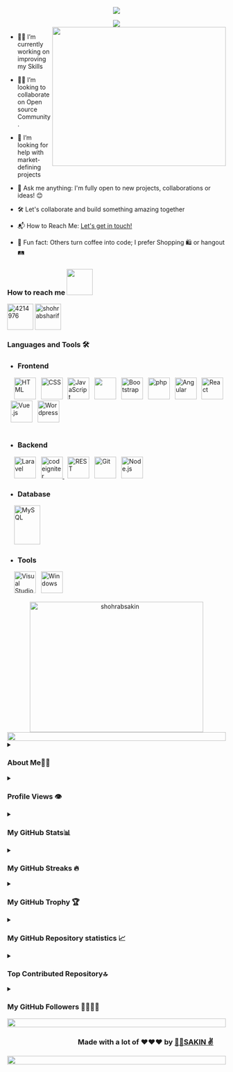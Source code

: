 <!-- GitHub Profile Banner README Generator  -->

<p align="center"><img src="https://git-profile-readme-banner.vercel.app/api/python?username=ShohrabSakin&txt=💁‍♂️A%20Passionate🌍Web%20Developer💻from%20Bangladesh&bg=white&fill=black"></p>

<!-- A  gif  text -->

<div align="center">
  <a href="https://github.com/blckclov3r"><img src="https://readme-typing-svg.herokuapp.com/?lines=💁‍♂️A%20Passionate✌️;🌍Web%20Developer🖥️;from%20Bangladesh&font=Pacifico&center=true&width=670&height=100&color=006699&vCenter=true&size=50%42"></a>
  
</div>


<!-- A boy with PC picture  -->

<img align="right" src="https://github.com/abhisheknaiidu/abhisheknaiidu/blob/master/code.gif?raw=true" width="400" height="320" />


- 👨‍💻 I’m currently working on improving my Skills 

- 💁‍♂️ I’m looking to collaborate on Open source Community.

- 🤝 I’m looking for help with market-defining projects

- 💬 Ask me anything: I'm fully open to new projects, collaborations or ideas! 😊

- 🛠️ Let's collaborate and build something amazing together
  
- 📬 How to Reach Me: [Let's get in touch!](https://www.linkedin.com/in/shohrabsharif/)

- 🎉 Fun fact: Others turn coffee into code; I prefer Shopping 🛍️ or hangout 🛤️


<h3 align="left">
  
  How to reach me  <img src="https://media.giphy.com/media/LnQjpWaON8nhr21vNW/giphy.gif" width="60">
  
</h3>

<p>

  <a href="mailto:amicablesakin@gmail.com" target="blank"><img align="center" src="https://www.freepnglogos.com/uploads/logo-gmail-png/logo-gmail-png-file-gmail-icon-svg-wikimedia-commons-0.png" alt="4214976" height="60" width="60" /></a> 
   <a href="https://www.linkedin.com/in/shohrabsharif/" target="blank"><img align="center" src="https://img.icons8.com/fluent/48/000000/linkedin.png" alt="shohrabsharif" height="60" width="60" /></a>
  
</p>

<h3 align="left"> Languages and Tools 🛠️ </h3>

- <h3>Frontend</h3> 
<div align="left"> &nbsp;&nbsp;&nbsp;
 <img width="50" src="https://user-images.githubusercontent.com/25181517/192158954-f88b5814-d510-4564-b285-dff7d6400dad.png" alt="HTML" title="HTML"/>   &nbsp;
	<img width="50" src="https://user-images.githubusercontent.com/25181517/183898674-75a4a1b1-f960-4ea9-abcb-637170a00a75.png" alt="CSS" title="CSS"/>  &nbsp;
	<img width="50" src="https://user-images.githubusercontent.com/25181517/117447155-6a868a00-af3d-11eb-9cfe-245df15c9f3f.png" alt="JavaScript" title="JavaScript"/>    &nbsp;
	<img width="50" src="https://skillicons.dev/icons?i=jquery" />    &nbsp;
	<img width="50" src="https://user-images.githubusercontent.com/25181517/183898054-b3d693d4-dafb-4808-a509-bab54cf5de34.png" alt="Bootstrap" title="Bootstrap"/>    &nbsp;
	<img width="50" src="https://user-images.githubusercontent.com/25181517/183570228-6a040b9f-3ddf-47a2-a201-743121dac664.png" alt="php" title="php"/>   &nbsp;
	<img width="50" src="https://user-images.githubusercontent.com/25181517/183890595-779a7e64-3f43-4634-bad2-eceef4e80268.png" alt="Angular" title="Angular"/>  &nbsp;
	<img width="50" src="https://user-images.githubusercontent.com/25181517/183897015-94a058a6-b86e-4e42-a37f-bf92061753e5.png" alt="React" title="React"/>  &nbsp;  
	<img width="50" src="https://user-images.githubusercontent.com/25181517/117448124-a2da9800-af3e-11eb-85d2-bd1b69b65603.png" alt="Vue.js" title="Vue.js"/>  &nbsp;
	<img width="50" src="https://user-images.githubusercontent.com/25181517/192158957-b1256181-356c-46a3-beb9-487af08a6266.png" alt="Wordpress" title="Wordpress"/>  &nbsp;
</div>  <br/>

- <h3>Backend</h3> 
<div align="left"> &nbsp;&nbsp;&nbsp;
  <img width="50" src="https://github.com/marwin1991/profile-technology-icons/assets/25181517/afcf1c98-544e-41fb-bf44-edba5e62809a" alt="Laravel" title="Laravel"/>  &nbsp;
  <a href="https://codeigniter.com"  rel="noreferrer"> <img src="https://cdn.worldvectorlogo.com/logos/codeigniter.svg" alt="codeigniter" width="50" height="50"/> </a>  &nbsp;
	<img width="50" src="https://user-images.githubusercontent.com/25181517/192107858-fe19f043-c502-4009-8c47-476fc89718ad.png" alt="REST" title="REST"/>  &nbsp;
	<img width="50" src="https://user-images.githubusercontent.com/25181517/192108372-f71d70ac-7ae6-4c0d-8395-51d8870c2ef0.png" alt="Git" title="Git"/>  &nbsp;
	<img width="50" src="https://user-images.githubusercontent.com/25181517/183568594-85e280a7-0d7e-4d1a-9028-c8c2209e073c.png" alt="Node.js" title="Node.js"/> 
</div> 

- <h3>Database</h3> 
<div align="left"> &nbsp;&nbsp;&nbsp;
 	<img width="60" height="90" src="https://user-images.githubusercontent.com/25181517/183896128-ec99105a-ec1a-4d85-b08b-1aa1620b2046.png" alt="MySQL" title="MySQL"/>
</div> 

- <h3>Tools</h3> 
<div align="left"> &nbsp;&nbsp;&nbsp;
  <img width="50" src="https://user-images.githubusercontent.com/25181517/192108891-d86b6220-e232-423a-bf5f-90903e6887c3.png" alt="Visual Studio Code" title="Visual Studio Code"/> &nbsp;
  <img width="50" src="https://user-images.githubusercontent.com/25181517/186884150-05e9ff6d-340e-4802-9533-2c3f02363ee3.png" alt="Windows" title="Windows"/>
</div> <br/>


<!-- Most used languages ratings -->
   
 <div align="center"> <img  src="https://github-readme-stats.vercel.app/api/top-langs?username=shohrabsakin&show_icons=true&locale=en&layout=compact" alt="shohrabsakin" width='400' height='300' /> 
</div>   


<!-- A cool lighting pic  -->

   <img src="https://i.imgur.com/dBaSKWF.gif" height="20" width="100%">


<!-- About Me -->

<details>
  <summary><h3>About Me💁‍♂️</h3></summary>
  <br/> &nbsp; &nbsp;
    <p align="left">
	    <b> 🙋‍♂️ Hello there ! My name is Md. Shohrab Sharif. I’ve done my Professional Diploma on 🌍 Web Application Development with PHP and Frameworks from ISDB-BISEW IT Scholarship Program. I’m passionate about continuously improving my skills and contributing to meaningful projects with a solid foundation in web development principles. With a blend of creativity and technical skills, I'm excited to make my mark in the world of web development.💁‍♂️
     
 
I am eager to make a positive impact and grow professionally in the 👨‍💻 tech industry. With a passion for technology, I enjoy the challenge of turning complex ideas into simple, elegant solutions that make an impact.

I love exploring new tech stack 💻 and leveraging them to build cool stuffs 🛠️ With a demonstrated ability to work collaboratively and deliver results, I am well-positioned to take on new challenges and make valuable contributions to any team.
	    </b>
    </p>
</details> 



<!-- Profile Views -->

<details>
  <summary><h3>Profile Views 👁️</h3></summary>
  <br/> &nbsp; &nbsp;

   <div align="center">
	   <img  src="https://komarev.com/ghpvc/?username=ShohrabSakin&label=💁‍♂️%20Profile%20views&color=brightgreen&style=flat" alt="watching_count" width='300' height='50' /> &nbsp; &nbsp; &nbsp; 
	   <img  src="https://widgetbite.com/stats/{random-guid}" alt="watching_count" width='300' height='230' />
   </div>
</details>



<!-- My GitHub Stats📊 -->

<details>
  <summary><h3>My GitHub Stats📊</h3></summary> 
    <br/>
 <div align="center">
   <img src="https://github-readme-stats.vercel.app/api?username=ShohrabSakin&show_icons=true&rank_icon=percentile&include_all_commits=true" /> 
   </div>
</details>



<!-- My GitHub Streaks 🔥 -->

<details>
  <summary><h3>My GitHub Streaks 🔥</h3></summary> 
    <br/>
 <div align="center">
   <img src="https://github-readme-streak-stats.herokuapp.com/?user=shohrabsakin&" alt="shohrabsakin" />
   </div>
</details>


<!-- My GitHub Trophy 🏆 -->

<details>
  <summary><h3>My GitHub Trophy 🏆</h3></summary> 
    <br/>
 <div align="center">
   <img src="https://github-profile-trophy.vercel.app/?username=shohrabsakin" alt="shohrabsakin" /> 
   </div>
</details>



<!-- My GitHub Repository statistics 📈 -->

<details>
  <summary><h3>My GitHub Repository statistics 📈</h3></summary> 
    <br/>
 <div align="center">
	 
   <img src="https://github-profile-summary-cards.vercel.app/api/cards/productive-time?username=ShohrabSakin&theme=github&utcOffset=-5">
   <img src="https://github-profile-summary-cards.vercel.app/api/cards/profile-details?username=ShohrabSakin&theme=github"/> <br/>
   <img src="https://myreadme.vercel.app/api/embed/ShohrabSakin?panels=userstatistics,toprepositories,toplanguages,commitgraph" alt="reimaginedreadme" />  
	 
  </div>
</details>



<!--  Top Contributed Repository 🔝 -->

 <details>
  <summary><h3>Top Contributed Repository🔝</h3></summary> 
    <br/> 
 
 ![](https://github-contributor-stats.vercel.app/api?username=ShohrabSakin&limit=5&theme=flat&combine_all_yearly_contributions=true) 


	 
</details> 



<!-- My GitHub Followers👨‍👩‍👧‍👦 -->

<details>
  <summary><h3>My GitHub Followers 👨‍👩‍👧‍👦</h3></summary> 
    <br/>
 <div align="center">
	 <img alt="followers" src="https://img.shields.io/github/followers/ShohrabSakin?label=Followers&style=social" width='300' height='50'/>
	 
   </div>
</details>


<!-- A cool lighting pic  -->
<img src="https://i.imgur.com/dBaSKWF.gif" height="20" width="100%">

### &nbsp; &nbsp; &nbsp; &nbsp; &nbsp; &nbsp; &nbsp; &nbsp; &nbsp; &nbsp; &nbsp; &nbsp; &nbsp; &nbsp; &nbsp; &nbsp; &nbsp; &nbsp; &nbsp; &nbsp; &nbsp;  Made with a lot of ❤️❤️❤️ by [💁‍♂️SAKIN ✌️](https://github.com/ShohrabSakin)

<!-- A cool lighting pic  -->
<img src="https://i.imgur.com/dBaSKWF.gif" height="20" width="100%">









